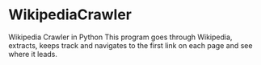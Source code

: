 # WikipediaCrawler
Wikipedia Crawler in Python
This program goes through Wikipedia, extracts, keeps track and navigates to the first link on each page and see where it leads.
